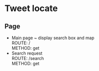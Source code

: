 # Tweet locate 

## Page 

- Main page ~ display search box and map  
  ROUTE: /  
  METHOD: get  
- Search request  
  ROUTE: /search  
  METHOD: get  

